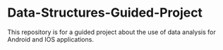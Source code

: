 # Data-Structures-Guided-Project
This repository is for a guided project about the use of data analysis for Android and IOS applications.
